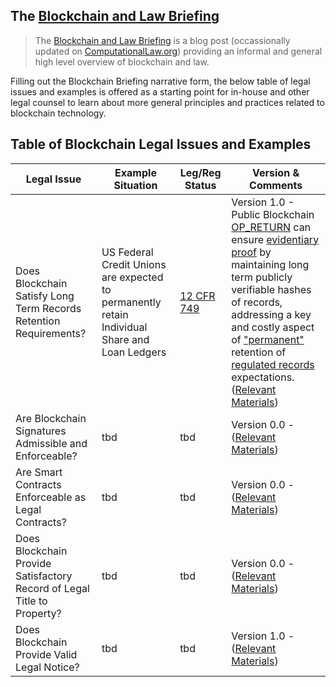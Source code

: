 
## The [Blockchain and Law Briefing](https://computationallaw.org/blockchain-briefing-450aa4fb8d7c)

> The [Blockchain and Law Briefing](https://computationallaw.org/blockchain-briefing-450aa4fb8d7c) is a blog post (occassionally updated on [ComputationalLaw.org](ComputationalLaw.org)) providing an informal and general high level overview of blockchain and law.  

Filling out the Blockchain Briefing narrative form, the below table of legal issues and examples is offered as a starting point for in-house and other legal counsel to learn about more general principles and practices related to blockchain technology.

## Table of Blockchain Legal Issues and Examples

| Legal Issue |  Example Situation  |  Leg/Reg Status  | Version & Comments   |
|-|-|-|-|
| Does Blockchain Satisfy Long Term Records Retention Requirements? | US Federal Credit Unions are expected to permanently retain Individual Share and Loan Ledgers | [12 CFR 749](https://www.ecfr.gov/cgi-bin/text-idx?SID=6762593933cc723eab43cd5567470b75&mc=true&node=se12.7.749_10&rgn=div8) | Version 1.0 - Public Blockchain [OP_RETURN](https://github.com/mitmedialab/BlockchainBriefingBook/blob/master/IssuesAndExamples/OP_RETURN-BitcoinWiki.pdf) can ensure [evidentiary proof](https://github.com/mitmedialab/BlockchainBriefingBook/blob/master/IssuesAndExamples/OP_RETURN-for-Evidentiary-Records.md) by maintaining long term publicly verifiable hashes of records, addressing a key and costly aspect of ["permanent"](https://github.com/mitmedialab/BlockchainBriefingBook/blob/master/IssuesAndExamples/PermanentRecord.md) retention of [regulated records](https://github.com/mitmedialab/BlockchainBriefingBook/blob/master/IssuesAndExamples/NCUA-RecordsRetentionPost.md) expectations. ([Relevant Materials](https://github.com/mitmedialab/BlockchainBriefingBook/tree/master/IssuesAndExamples)) |
| Are Blockchain Signatures Admissible and Enforceable? | tbd | tbd |  Version 0.0 - ([Relevant Materials](https://github.com/mitmedialab/BlockchainBriefingBook/tree/master/LegalSignatures))  |
| Are Smart Contracts Enforceable as Legal Contracts? | tbd | tbd |  Version 0.0 - ([Relevant Materials](https://github.com/mitmedialab/BlockchainBriefingBook/tree/master/LegalContracts))  |
| Does Blockchain Provide Satisfactory Record of Legal Title to Property? | tbd | tbd | Version 0.0 -  ([Relevant Materials](https://github.com/mitmedialab/BlockchainBriefingBook/tree/master/LegalTitle)) |
| Does Blockchain Provide Valid Legal Notice? | tbd | tbd | Version 1.0 - ([Relevant Materials](https://github.com/mitmedialab/BlockchainBriefingBook/tree/master/LegalNotice))  |
